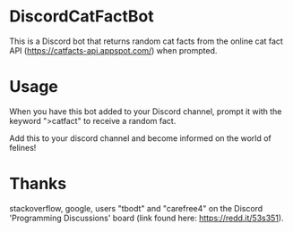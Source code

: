 # DiscordCatFactBot

This is a Discord bot that returns random cat facts from the online cat fact API (https://catfacts-api.appspot.com/) when prompted.

# Usage 

When you have this bot added to your Discord channel, prompt it with the keyword ">catfact" to receive a random fact.

Add this to your discord channel and become informed on the world of felines!

# Thanks

stackoverflow, google, users "tbodt" and "carefree4" on the Discord 'Programming Discussions' board (link found here: https://redd.it/53s351).
